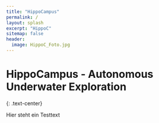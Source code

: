 ```yaml
---
title: "HippoCampus"
permalink: /
layout: splash
excerpt: "HippoC"
sitemap: false
header:
  image: HippoC_Foto.jpg
---
```

<h1>HippoCampus - Autonomous Underwater Exploration</h1>
{: .text-center}

Hier steht ein Testtext


